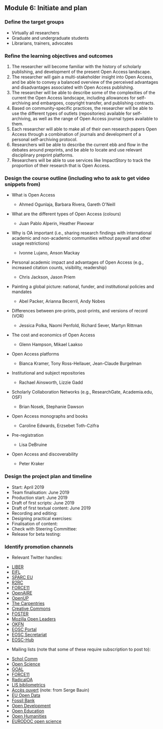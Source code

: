 ## Module 6: Initiate and plan

### Define the target groups

   - Virtually all researchers
   - Graduate and undergraduate students
   - Librarians, trainers, advocates

### Refine the learning objectives and outcomes

1. The researcher will become familiar with the history of scholarly publishing, and development of the present Open Access landscape.
1. The researcher will gain a multi-stakeholder insight into Open Access, and be able to convey a balanced overview of the perceived advantages and disadvantages associated with Open Access publishing.
1. The researcher will be able to describe some of the complexities of the current the Open Access landscape, including allowances for self-archiving and embargoes, copyright transfer, and publishing contracts.
1. Based on community-specific practices, the researcher will be able to use the different types of outlets (repositories) available for self-archiving, as well as the range of Open Access journal types available to them.
1. Each researcher will able to make all of their own research papers Open Access through a combination of journals and development of a personal self-archiving protocol.
1. Researchers will be able to describe the current ebb and flow in the debates around preprints, and be able to locate and use relevant disciplinary preprint platforms.
1. Researchers will be able to use services like ImpactStory to track the proportion of their research that is Open Access.


### Design the course outline (including who to ask to get video snippets from)

* What is Open Access
  - Ahmed Ogunlaja, Barbara Rivera, Gareth O'Neill

* What are the different types of Open Access (colours)
  - Juan Pablo Alperin, Heather Piwowar

* Why is OA important (i.e., sharing research findings with international academic and non-academic communities without paywall and other usage restrictions)
  - Ivonne Lujano, Anson Mackay

* Personal academic impact and advantages of Open Access (e.g., increased citation counts, visibility, readership)
  - Chris Jackson, Jason Priem

* Painting a global picture: national, funder, and institutional policies and mandates
  - Abel Packer, Arianna Becerril, Andy Nobes

* Differences between pre-prints, post-prints, and versions of record (VOR)
  - Jessica Polka, Naomi Penfold, Richard Sever, Martyn Rittman

* The cost and economics of Open Access
  - Glenn Hampson, Mikael Laakso

* Open Access platforms
  - Bianca Kramer, Tony Ross-Hellauer, Jean-Claude Burgelman

* Institutional and subject repositories
  - Rachael Ainsworth, Lizzie Gadd

* Scholarly Collaboration Networks (e.g., ResearchGate, Academia.edu, OSF)
  - Brian Nosek, Stephanie Dawson

* Open Access monographs and books
  - Caroline Edwards, Erzsebet Toth-Czifra

* Pre-registration
  - Lisa DeBruine

* Open Access and discoverability
  - Peter Kraker

### Design the project plan and timeline

  - Start: April 2019
  - Team finalisation: June 2019
  - Production start: June 2019
  - Draft of first scripts: June 2019
  - Draft of first textual content: June 2019
  - Recording and editing:
  - Designing practical exercises:
  - Finalisation of content:
  - Check with Steering Committee:
  - Release for beta testing:


### Identify promotion channels

 - Relevant Twitter handles:

* [LIBER](https://twitter.com/LIBEReurope)
* [EIFL](https://twitter.com/EIFLnet)
* [SPARC EU](https://twitter.com/sparc_eu)
* [R2RC](https://twitter.com/R2RC)
* [FORCE11](https://twitter.com/force11rescomm)
* [OpenAIRE](https://twitter.com/OpenAIRE_eu)
* [OpenUP](https://twitter.com/projectopenup)
* [The Carpentries](https://twitter.com/thecarpentries)
* [Creative Commons](https://twitter.com/creativecommons)
* [FOSTER](https://twitter.com/fosterscience)
* [Mozilla Open Leaders](https://twitter.com/mozopenleaders)
* [OKFN](https://twitter.com/OKFN)
* [EOSC Portal](https://twitter.com/eoscportal)
* [EOSC Secretariat](https://twitter.com/eoscsecretariat)
* [EOSC-Hub](https://twitter.com/eosc_eu)

 - Mailing lists (note that some of these require subscription to post to):

* [Schol Comm](mailto:scholcomm@lists.ala.org)
* [Open Science](mailto:open-science@lists.okfn.org)
* [GOAL](mailto:goal@eprints.org)
* [FORCE11](mailto:f11discussion@force11.org)
* [RadicalOA](mailto:RADICALOPENACCESS@JISCMAIL.AC.UK)
* [LIS bibliometrics](mailto:LIS-BIBLIOMETRICS@JISCMAIL.AC.UK)
* [Accès ouvert](mailto:accesouvert@groupes.renater.fr) (note: from Serge Bauin)
* [EU Open Data](mailto:euopendata@lists.okfn.org)
* [Fossil Bank](mailto:fossil-bank@lists.okfn.org)
* [Open Development](mailto:open-development@lists.okfn.org)
* [Open Education](mailto:open-education@lists.okfn.org)
* [Open Humanities](mailto:open-humanities@lists.okfn.org)
* [EURODOC open science](mailto:open-science@eurodoc.net)
